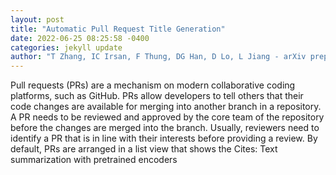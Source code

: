 ```yaml
--- 
layout: post 
title: "Automatic Pull Request Title Generation" 
date: 2022-06-25 08:25:58 -0400 
categories: jekyll update 
author: "T Zhang, IC Irsan, F Thung, DG Han, D Lo, L Jiang - arXiv preprint arXiv:2206.10430, 2022" 
--- 
```

Pull requests (PRs) are a mechanism on modern collaborative coding platforms, such as GitHub. PRs allow developers to tell others that their code changes are available for merging into another branch in a repository. A PR needs to be reviewed and approved by the core team of the repository before the changes are merged into the branch. Usually, reviewers need to identify a PR that is in line with their interests before providing a review. By default, PRs are arranged in a list view that shows the Cites: Text summarization with pretrained encoders